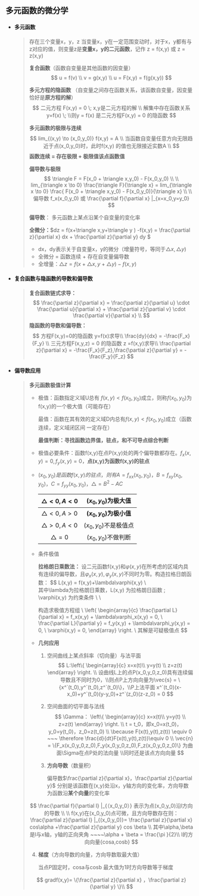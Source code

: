 ## 多元函数的微分学

- #### **多元函数**

  > 存在三个变量x，y，z 当变量x，y在一定范围变动时，对于x，y都有与z对应的值，则变量z是**变量x，y的二元函数**，记作 z = f(x,y) 或  z = z(x,y)
  >
  > 
  >
  > **复合函数**（函数自变量是其他函数的因变量）
  > $$
  > u = f(v) \\
  > v = g(x,y) \\ 
  > u = F(x,y) = f(g(x,y))
  > $$
  >
  > 
  >
  > **多元方程的隐函数** （自变量之间存在函数关系，该函数自变量，因变量恰好是**原方程的解**）
  > $$
  > 二元方程 F(x,y) = 0 \; x,y是二元方程的解 \\ 解集中存在函数关系y=f(x) \; \\则y = f(x) 是二元方程F(x,y) = 0 的隐函数
  > $$
  >
  > 
  >
  > **多元函数的极限与连续**
  > $$
  > lim_{(x,y) \to (x_0,y_0)} f(x,y) = A \\ 
  >  当函数自变量任意方向无限趋近于点(x_0,y_0)时，此时f(x,y) 的值也无限接近实数A \\ 
  > $$
  > **函数连续 =  存在极限 + 极限值该点函数值**
  >
  >  
  >
  > **偏导数与极限**
  > $$
  > \triangle F = F(x_0 + \triangle x,y_0) - F(x_0,y_0) \\  \\
  > lim_{\triangle x \to 0} \frac{\triangle F}{\triangle x} = lim_{\triangle x \to 0} \frac{  F(x_0 + \triangle x,y_0) - F(x_0,y_0)}{\triangle x} \\ \\ 
  > 偏导数  f_x(x_0,y_0) 或 \frac{\partial f}{\partial x} |_{x=x_0,y=y_0}
  > $$
  > 
  >
  > **偏导数**： 多元函数上某点沿某个自变量的变化率
  >
  >  
  >
  > **全微分：**$dz = f(x+\triangle x,y+\triangle y ) -f(x,y) = \frac{\partial z}{\partial x} dx + \frac{\partial z}{\partial y} dy $ 
  >
  > - dx，dy表示关于自变量x，y的微分（增量符号，等同于$\triangle x ,\triangle y$)
  > - 全微分 = 函数连续 + 存在自变量偏导数
  > - 全增量：$\triangle z =f(x+\triangle x,y+\triangle y) - f(x,y)$
  >
  > 

- #### **复合函数与隐函数的导数和偏导数** 

  > **复合函数链式求导：**
  > $$
  > \frac{\partial z}{\partial x} = \frac{\partial z}{\partial u} \cdot \frac{\partial u}{\partial x} + \frac{\partial z}{\partial v} \cdot \frac{\partial v}{\partial x} \\
  > $$
  >**隐函数的导数和偏导数：**
  > $$
  >方程F(x,y)=0的隐函数 y=f(x)求导\\
  > \frac{dy}{dx} = -\frac{F_x}{F_y} \\ 
  > 三元方程F(x,y,z) = 0 的隐函数 z =f(x,y)求导\\
  >\frac{\partial z}{\partial x} = -\frac{F_x}{F_z},\frac{\partial z}{\partial y} = -\frac{F_y}{F_z}
  > $$
  > 
  
- #### **偏导数应用**

  > **多元函数极值计算**
  >
  > - 极值：函数指定义域U总有 $f(x,y) < f(x_0,y_0)$成立，则称$f(x_0,y_0)$为f(x,y)的一个极大值（可能存在）
  >
  >   最值：函数在其有效的定义域D内总有$f(x,y) < f(x_0,y_0)$成立（函数连续，定义域闭区间 一定存在）
  >
  >   **最值判断：寻找函数边界值，驻点，和不可导点综合判断**
  >
  > - 极值必要条件：函数f(x,y)在点P(x,y)处的两个偏导数都存在。$f_x(x,y) = 0, f_y(x,y) = 0$，**点(x,y)为函数f(x,y)的驻点**
  >
  > - $(x_0,y_0)是函数f(x,y)的驻点，则有A=f_{xx}(x_0,y_0)，B=f_{xy}(x_0,y_0)，C=f_{yy}(x_0,y_0)， \triangle=B^2-AC$
  >
  >   | $\triangle <0, A<0$ |   $(x_0,y_0)$为极大值   |
  >   | :-----------------: | :---------------------: |
  >   | $\triangle <0, A>0$ | **$(x_0,y_0)$为极小值** |
  >   | $\triangle >0, A<0$ |  $(x_0,y_0)$不是极值点  |
  >   |   $\triangle =0$    |   $(x_0,y_0)$不做判断   |
  >
  > - 条件极值
  >
  >   **拉格朗日乘数法：** 设二元函数f(x,y)和$\varphi(x,y)$在所考虑的区域内具有连续的偏导数，且$\varphi_x(x,y),\varphi_y(x,y)$不同时为零。构造拉格日朗函数：
  >   $$
  >   L(x,y) = f(x,y)+\lambda\varphi(x,y) \\  
  >   其中\lambda为拉格朗日乘数，L(x,y) 为拉格朗日函数 \; \varphi(x,y)  为约束条件 \\ \\
  >   
  >   构造求极值方程组 \\
  >   \left\{
  >   \begin{array}{c}
  >   \frac{\partial L}{\partial x} = f_x(x,y) + \lambda\varphi_x(x,y) = 0, \\
  >   \frac{\partial L}{\partial y} = f_y(x,y) + \lambda\varphi_y(x,y) = 0, \\
  >   \varphi(x,y) = 0,
  >   \end{array}
  >   \right.
  >   \\ 其解是可疑极值点
  >   $$
  >
  >
  > - **几何应用**
  >
  >   1. 空间曲线上某点斜率（切向量）与法平面
  >      $$
  >      L:\left\{
  >      \begin{array}{c}
  >      x=x(t)\\
  >      y=y(t) \\
  >      z=z(t)
  >      \end{array}
  >      \right. \\
  >      设曲线L上的点P(x_0,y_0,z_0)具有连续偏导数且不同时为0，\\则点P上方向向量为\vec{s} = \{x^`(t_0),y^`(t_0),z^`(t_0)\}，\\P上法平面 x^`(t_0)(x-x_0)+y^`(t_0)(y-y_0)+z^`(z_0)(z-z_0) = 0
  >      $$
  >   
  >   2. 空间曲面的切平面与法线
  >      $$
  >      \Gamma： \left\{
  >         \begin{array}{c}
  >         x=x(t)\\
  >         y=y(t) \\
  >         z=z(t)
  >         \end{array}
  >         \right. \\
  >         t = t_0，即x_0=x(t_0)，y_0=y(t_0)，z_0=z(t_0) \\
  >         \because F(x(t),y(t),z(t)) \equiv 0 ~~~ \therefore \frac{d}{dt}F(x(t),y(t),z(t))\equiv 0 \\
  >         \vec{n} = \{F_x(x_0,y_0,z_0),F_y(x_0,y_0,z_0),F_z(x_0,y_0,z_0)\} 为曲面\Sigma在点P处的法向量 \\同时还是该点方向向量
  >      $$
  >
  >
  >   3. **方向导数**（数量积）
  >
  >      偏导数$\frac{\partial z}{\partial  x}，\frac{\partial z}{\partial y}$ 分别是该函数在(x,y)处沿x，y轴方向的变化率，方向导数为函数沿**某个向量**的变化率
  >
  > $$
  >   \frac{\partial f}{\partial l} |_{（x_0,y_0）} 表示为点(x_0,y_0)沿l方向的导数 \\ \\ 
  >   f(x,y)在(x_0,y_0)点可微，且方向导数存在则：
  >   \frac{\partial z}{\partial l} |_{(x_0,y_0)}= \frac{\partial z}{\partial x} cos\alpha +\frac{\partial z}{\partial y} cos \beta \\  其中\alpha,\beta是l与x轴，y轴的正向夹角 ~~~~\alpha + \beta  = \frac{\pi }{2}\\ 
  >    l的方向向量{cosa,cosb}
  > $$
  >
  >   4. **梯度**（方向导数的向量，方向导数取最大值）
  >
  >      当点P固定时，cosa与cosb 最大值为1时方向导数等于梯度
  >
  > $$
  >  gradf(x,y)= \{\frac{\partial z}{\partial x}  ，\frac{\partial z}{\partial y} \}\\
  > $$
  >
  > 
  

